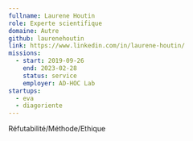 ```yaml
---
fullname: Laurene Houtin
role: Experte scientifique
domaine: Autre
github: laurenehoutin
link: https://www.linkedin.com/in/laurene-houtin/
missions:
  - start: 2019-09-26
    end: 2023-02-28
    status: service
    employer: AD-HOC Lab
startups:
  - eva
  - diagoriente
---
```


Réfutabilité/Méthode/Ethique
